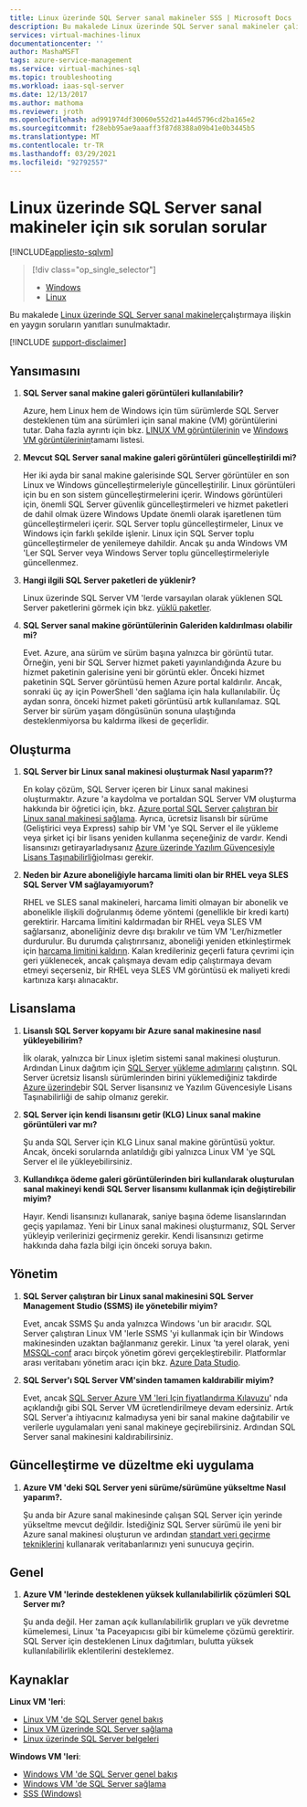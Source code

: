 ```yaml
---
title: Linux üzerinde SQL Server sanal makineler SSS | Microsoft Docs
description: Bu makalede Linux üzerinde SQL Server sanal makineler çalıştırma hakkında sık sorulan sorulara yanıtlar verilmektedir.
services: virtual-machines-linux
documentationcenter: ''
author: MashaMSFT
tags: azure-service-management
ms.service: virtual-machines-sql
ms.topic: troubleshooting
ms.workload: iaas-sql-server
ms.date: 12/13/2017
ms.author: mathoma
ms.reviewer: jroth
ms.openlocfilehash: ad991974df30060e552d21a44d5796cd2ba165e2
ms.sourcegitcommit: f28ebb95ae9aaaff3f87d8388a09b41e0b3445b5
ms.translationtype: MT
ms.contentlocale: tr-TR
ms.lasthandoff: 03/29/2021
ms.locfileid: "92792557"
---
```

# <a name="frequently-asked-questions-for-sql-server-on-linux-virtual-machines"></a>Linux üzerinde SQL Server sanal makineler için sık sorulan sorular
[!INCLUDE[appliesto-sqlvm](../../includes/appliesto-sqlvm.md)]

> [!div class="op_single_selector"]
> * [Windows](../windows/frequently-asked-questions-faq.md)
> * [Linux](frequently-asked-questions-faq.md)

Bu makalede [Linux üzerinde SQL Server sanal makineler](sql-server-on-linux-vm-what-is-iaas-overview.md)çalıştırmaya ilişkin en yaygın soruların yanıtları sunulmaktadır.

[!INCLUDE [support-disclaimer](../../../../includes/support-disclaimer.md)]

## <a name="images"></a><a id="images"></a> Yansımasını

1. **SQL Server sanal makine galeri görüntüleri kullanılabilir?**

   Azure, hem Linux hem de Windows için tüm sürümlerde SQL Server desteklenen tüm ana sürümleri için sanal makine (VM) görüntülerini tutar. Daha fazla ayrıntı için bkz. [LINUX VM görüntülerinin](sql-server-on-linux-vm-what-is-iaas-overview.md#create) ve [Windows VM görüntülerinin](../windows/sql-server-on-azure-vm-iaas-what-is-overview.md#payasyougo)tamamı listesi.

1. **Mevcut SQL Server sanal makine galeri görüntüleri güncelleştirildi mi?**

   Her iki ayda bir sanal makine galerisinde SQL Server görüntüler en son Linux ve Windows güncelleştirmeleriyle güncelleştirilir. Linux görüntüleri için bu en son sistem güncelleştirmelerini içerir. Windows görüntüleri için, önemli SQL Server güvenlik güncelleştirmeleri ve hizmet paketleri de dahil olmak üzere Windows Update önemli olarak işaretlenen tüm güncelleştirmeleri içerir. SQL Server toplu güncelleştirmeler, Linux ve Windows için farklı şekilde işlenir. Linux için SQL Server toplu güncelleştirmeler de yenilemeye dahildir. Ancak şu anda Windows VM 'Ler SQL Server veya Windows Server toplu güncelleştirmeleriyle güncellenmez.

1. **Hangi ilgili SQL Server paketleri de yüklenir?**

   Linux üzerinde SQL Server VM 'lerde varsayılan olarak yüklenen SQL Server paketlerini görmek için bkz. [yüklü paketler](sql-server-on-linux-vm-what-is-iaas-overview.md#packages).

1. **SQL Server sanal makine görüntülerinin Galeriden kaldırılması olabilir mi?**

   Evet. Azure, ana sürüm ve sürüm başına yalnızca bir görüntü tutar. Örneğin, yeni bir SQL Server hizmet paketi yayınlandığında Azure bu hizmet paketinin galerisine yeni bir görüntü ekler. Önceki hizmet paketinin SQL Server görüntüsü hemen Azure portal kaldırılır. Ancak, sonraki üç ay için PowerShell 'den sağlama için hala kullanılabilir. Üç aydan sonra, önceki hizmet paketi görüntüsü artık kullanılamaz. SQL Server bir sürüm yaşam döngüsünün sonuna ulaştığında desteklenmiyorsa bu kaldırma ilkesi de geçerlidir.

## <a name="creation"></a>Oluşturma

1. **SQL Server bir Linux sanal makinesi oluşturmak Nasıl yaparım??**

   En kolay çözüm, SQL Server içeren bir Linux sanal makinesi oluşturmaktır. Azure 'a kaydolma ve portaldan SQL Server VM oluşturma hakkında bir öğretici için, bkz. [Azure portal SQL Server çalıştıran bir Linux sanal makinesi sağlama](sql-vm-create-portal-quickstart.md). Ayrıca, ücretsiz lisanslı bir sürüme (Geliştirici veya Express) sahip bir VM 'ye SQL Server el ile yükleme veya şirket içi bir lisans yeniden kullanma seçeneğiniz de vardır. Kendi lisansınızı getirayarladıysanız [Azure üzerinde Yazılım Güvencesiyle Lisans Taşınabilirliği](https://azure.microsoft.com/pricing/license-mobility)olması gerekir.

1. **Neden bir Azure aboneliğiyle harcama limiti olan bir RHEL veya SLES SQL Server VM sağlayamıyorum?**

   RHEL ve SLES sanal makineleri, harcama limiti olmayan bir abonelik ve abonelikle ilişkili doğrulanmış ödeme yöntemi (genellikle bir kredi kartı) gerektirir. Harcama limitini kaldırmadan bir RHEL veya SLES VM sağlarsanız, aboneliğiniz devre dışı bırakılır ve tüm VM 'Ler/hizmetler durdurulur. Bu durumda çalıştırırsanız, aboneliği yeniden etkinleştirmek için [harcama limitini kaldırın](https://account.windowsazure.com/subscriptions). Kalan kredileriniz geçerli fatura çevrimi için geri yüklenecek, ancak çalışmaya devam edip çalıştırmaya devam etmeyi seçerseniz, bir RHEL veya SLES VM görüntüsü ek maliyeti kredi kartınıza karşı alınacaktır.

## <a name="licensing"></a>Lisanslama

1. **Lisanslı SQL Server kopyamı bir Azure sanal makinesine nasıl yükleyebilirim?**

   İlk olarak, yalnızca bir Linux işletim sistemi sanal makinesi oluşturun. Ardından Linux dağıtım için [SQL Server yükleme adımlarını](/sql/linux/sql-server-linux-setup#platforms) çalıştırın. SQL Server ücretsiz lisanslı sürümlerinden birini yüklemediğiniz takdirde [Azure üzerinde](https://azure.microsoft.com/pricing/license-mobility/)bir SQL Server lisansınız ve Yazılım Güvencesiyle Lisans Taşınabilirliği de sahip olmanız gerekir.

1. **SQL Server için kendi lisansını getir (KLG) Linux sanal makine görüntüleri var mı?**

   Şu anda SQL Server için KLG Linux sanal makine görüntüsü yoktur. Ancak, önceki sorularnda anlatıldığı gibi yalnızca Linux VM 'ye SQL Server el ile yükleyebilirsiniz.

1. **Kullandıkça ödeme galeri görüntülerinden biri kullanılarak oluşturulan sanal makineyi kendi SQL Server lisansımı kullanmak için değiştirebilir miyim?**

   Hayır. Kendi lisansınızı kullanarak, saniye başına ödeme lisanslarından geçiş yapılamaz. Yeni bir Linux sanal makinesi oluşturmanız, SQL Server yükleyip verilerinizi geçirmeniz gerekir. Kendi lisansınızı getirme hakkında daha fazla bilgi için önceki soruya bakın.

## <a name="administration"></a>Yönetim

1. **SQL Server çalıştıran bir Linux sanal makinesini SQL Server Management Studio (SSMS) ile yönetebilir miyim?**

   Evet, ancak SSMS Şu anda yalnızca Windows 'un bir aracıdır. SQL Server çalıştıran Linux VM 'lerle SSMS 'yi kullanmak için bir Windows makinesinden uzaktan bağlanmanız gerekir. Linux 'ta yerel olarak, yeni [MSSQL-conf](/sql/linux/sql-server-linux-configure-mssql-conf) aracı birçok yönetim görevi gerçekleştirebilir. Platformlar arası veritabanı yönetim aracı için bkz. [Azure Data Studio](/sql/azure-data-studio/what-is).

1. **SQL Server'ı SQL Server VM'sinden tamamen kaldırabilir miyim?**

   Evet, ancak [SQL Server Azure VM 'leri Için fiyatlandırma Kılavuzu](../windows/pricing-guidance.md?toc=%2fazure%2fvirtual-machines%2flinux%2fsql%2ftoc.json)' nda açıklandığı gibi SQL Server VM ücretlendirilmeye devam edersiniz. Artık SQL Server'a ihtiyacınız kalmadıysa yeni bir sanal makine dağıtabilir ve verilerle uygulamaları yeni sanal makineye geçirebilirsiniz. Ardından SQL Server sanal makinesini kaldırabilirsiniz.

## <a name="updating-and-patching"></a>Güncelleştirme ve düzeltme eki uygulama

1. **Azure VM 'deki SQL Server yeni sürüme/sürümüne yükseltme Nasıl yaparım?.**

   Şu anda bir Azure sanal makinesinde çalışan SQL Server için yerinde yükseltme mevcut değildir. İstediğiniz SQL Server sürümü ile yeni bir Azure sanal makinesi oluşturun ve ardından [standart veri geçirme tekniklerini](/sql/linux/sql-server-linux-migrate-overview) kullanarak veritabanlarınızı yeni sunucuya geçirin.

## <a name="general"></a>Genel

1. **Azure VM 'lerinde desteklenen yüksek kullanılabilirlik çözümleri SQL Server mı?**

   Şu anda değil. Her zaman açık kullanılabilirlik grupları ve yük devretme kümelemesi, Linux 'ta Paceyapıcısı gibi bir kümeleme çözümü gerektirir. SQL Server için desteklenen Linux dağıtımları, bulutta yüksek kullanılabilirlik eklentilerini desteklemez.

## <a name="resources"></a>Kaynaklar

**Linux VM 'leri**:

* [Linux VM 'de SQL Server genel bakış](sql-server-on-linux-vm-what-is-iaas-overview.md)
* [Linux VM üzerinde SQL Server sağlama](sql-vm-create-portal-quickstart.md)
* [Linux üzerinde SQL Server belgeleri](/sql/linux/sql-server-linux-overview)

**Windows VM 'leri**:

* [Windows VM 'de SQL Server genel bakış](../windows/sql-server-on-azure-vm-iaas-what-is-overview.md)
* [Windows VM 'de SQL Server sağlama](../windows/sql-vm-create-portal-quickstart.md)
* [SSS (Windows)](../windows/frequently-asked-questions-faq.md)